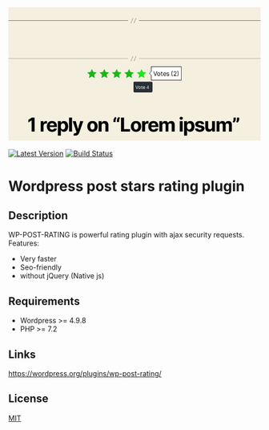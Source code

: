 ![Screenshot](https://raw.githubusercontent.com/shmidtelson/wp-post-rating/dev/.plugin-assets/screenshot-1.png)

[![Latest Version](https://img.shields.io/github/release/shmidtelson/wp-post-rating.svg?style=flat-square)](https://github.com/shmidtelson/wp-post-rating/releases)
[![Build Status](https://img.shields.io/github/workflow/status/shmidtelson/wp-post-rating/CI?label=ci%20build&style=flat-square)](https://github.com/shmidtelson/wp-post-rating/actions?query=workflow%3A"Deploy+Plugin+to+WordPress.org")

# Wordpress post stars rating plugin
## Description ##
WP-POST-RATING is powerful rating plugin with ajax security requests.
Features:
* Very faster
* Seo-friendly
* without jQuery (Native js)

## Requirements ##
* Wordpress >= 4.9.8
* PHP >= 7.2

## Links ##
https://wordpress.org/plugins/wp-post-rating/

## License ##
[MIT](https://raw.githubusercontent.com/shmidtelson/wp-post-rating/master/LICENSE)
